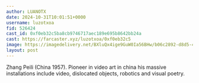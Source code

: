 ```yaml
---
author: LUANOTX
date: 2024-10-31T10:01:51+0000
username: luzotxoa
fid: 526424
cast_id: 0xf0eb32c5ba8cb9746717aec189e695b8642bb24a
cast: https://farcaster.xyz/luzotxoa/0xf0eb32c5
image: https://imagedelivery.net/BXluQx4ige9GuW0Ia56BHw/b06c2892-d8d5-41a1-919a-a98300fb3200/original
layout: post
---
```


Zhang Peili (China 1957). Pioneer in video art in china his massive installations include video, dislocated objects, robotics and visual poetry.

<img src='https://imagedelivery.net/BXluQx4ige9GuW0Ia56BHw/b06c2892-d8d5-41a1-919a-a98300fb3200/original' alt='' referrerpolicy='no-referrer'/>
<img src='https://imagedelivery.net/BXluQx4ige9GuW0Ia56BHw/2c26ef65-94fc-4944-647f-c03f90fd0400/original' alt='' referrerpolicy='no-referrer'/>
